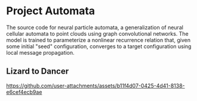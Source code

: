 # Project Automata
The source code for neural particle automata, a generalization of neural cellular automata to point clouds using graph convolutional networks. The model is trained to parameterize a nonlinear recurrence relation that, given some initial "seed" configuration, converges to a target configuration using local message propagation.

## Lizard to Dancer
https://github.com/user-attachments/assets/b11f4d07-0425-4d41-8138-e6cef4ecb9ae
